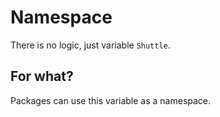 # Namespace

There is no logic, just variable `Shuttle`.

## For what?

Packages can use this variable as a namespace.